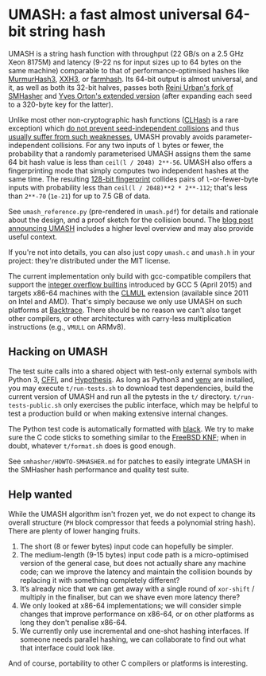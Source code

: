 UMASH: a fast almost universal 64-bit string hash
=================================================

UMASH is a string hash function with throughput (22 GB/s on a 2.5 GHz
Xeon 8175M) and latency (9-22 ns for input sizes up to 64 bytes on
the same machine) comparable to that of performance-optimised hashes
like [MurmurHash3](https://github.com/aappleby/smhasher/wiki/MurmurHash3),
[XXH3](https://github.com/Cyan4973/xxHash), or
[farmhash](https://github.com/google/farmhash).  Its 64-bit output is
almost universal, and it, as well as both its 32-bit halves, passes
both [Reini Urban's fork of SMHasher](https://github.com/rurban/smhasher/)
and [Yves Orton's extended version](https://github.com/demerphq/smhasher) 
(after expanding each seed to a 320-byte key for the latter).

Unlike most other non-cryptographic hash functions
([CLHash](https://github.com/lemire/clhash) is a rare exception) which
[do not prevent seed-independent collisions](https://github.com/Cyan4973/xxHash/issues/180#issuecomment-474100780)
and thus [usually suffer from such weaknesses](https://www.131002.net/siphash/#at),
UMASH provably avoids parameter-independent collisions.  For any two
inputs of `l` bytes or fewer, the probability that a randomly
parameterised UMASH assigns them the same 64 bit hash value is less
than `ceil(l / 2048) 2**-56`.  UMASH also offers a fingerprinting mode
that simply computes two independent hashes at the same time.  The
resulting [128-bit fingerprint](https://en.wikipedia.org/wiki/Fingerprint_(computing)#Virtual_uniqueness)
collides pairs of `l`-or-fewer-byte inputs with probability less than
`ceil(l / 2048)**2 * 2**-112`; that's less than `2**-70` (`1e-21`) for
up to 7.5 GB of data.

See `umash_reference.py` (pre-rendered in `umash.pdf`) for details and
rationale about the design, and a proof sketch for the collision bound.
The [blog post announcing UMASH](https://engineering.backtrace.io/2020-08-24-umash-fast-enough-almost-universal-fingerprinting/)
includes a higher level overview and may also provide useful context.

If you're not into details, you can also just copy `umash.c` and
`umash.h` in your project: they're distributed under the MIT license.

The current implementation only build with gcc-compatible compilers
that support the [integer overflow builtins](https://gcc.gnu.org/onlinedocs/gcc/Integer-Overflow-Builtins.html)
introduced by GCC 5 (April 2015) and targets x86-64 machines with the
[CLMUL](https://en.wikipedia.org/wiki/CLMUL_instruction_set) extension
(available since 2011 on Intel and AMD).  That's simply because we
only use UMASH on such platforms at [Backtrace](https://backtrace.io/).
There should be no reason we can't also target other compilers, or
other architectures with carry-less multiplication instructions
(e.g., `VMULL` on ARMv8).

Hacking on UMASH
----------------

The test suite calls into a shared object with test-only external
symbols with Python 3, [CFFI](https://cffi.readthedocs.io/en/latest/),
and [Hypothesis](https://hypothesis.works/).  As long as Python3 and
[venv](https://docs.python.org/3/library/venv.html) are installed, you
may execute `t/run-tests.sh` to download test dependencies, build the
current version of UMASH and run all the pytests in the `t/`
directory.  `t/run-tests-public.sh` only exercises the public
interface, which may be helpful to test a production build or when
making extensive internal changes.

The Python test code is automatically formatted with
[black](https://github.com/psf/black).  We try to make sure the C code
sticks to something similar to the
[FreeBSD KNF](https://www.freebsd.org/cgi/man.cgi?query=style&sektion=9);
when in doubt, whatever `t/format.sh` does is good enough.

See `smhasher/HOWTO-SMHASHER.md` for patches to easily integrate UMASH
in the SMHasher hash performance and quality test suite.

Help wanted
-----------

While the UMASH algorithm isn't frozen yet, we do not expect to change
its overall structure (`PH` block compressor that feeds a polynomial
string hash).  There are plenty of lower hanging fruits.

1. The short (8 or fewer bytes) input code can hopefully be simpler.
2. The medium-length (9-15 bytes) input code path is a micro-optimised
   version of the general case, but does not actually share any
   machine code; can we improve the latency and maintain the collision
   bounds by replacing it with something completely different?
3. It’s already nice that we can get away with a single round of
   `xor-shift` / multiply in the finaliser, but can we shave even more
   latency there?
4. We only looked at x86-64 implementations; we will consider simple
   changes that improve performance on x86-64, or on other platforms
   as long they don't penalise x86-64.
5. We currently only use incremental and one-shot hashing
   interfaces. If someone needs parallel hashing, we can collaborate
   to find out what that interface could look like.

And of course, portability to other C compilers or platforms is
interesting.
